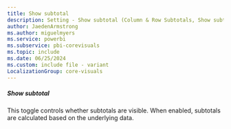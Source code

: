 ```yaml
---
title: Show subtotal
description: Setting - Show subtotal (Column & Row Subtotals, Show subtotal)
author: JaedenArmstrong
ms.author: miguelmyers
ms.service: powerbi
ms.subservice: pbi-corevisuals
ms.topic: include
ms.date: 06/25/2024
ms.custom: include file - variant
LocalizationGroup: core-visuals
---
```

##### Show subtotal

This toggle controls whether subtotals are visible. When enabled, subtotals are calculated based on the underlying data.

